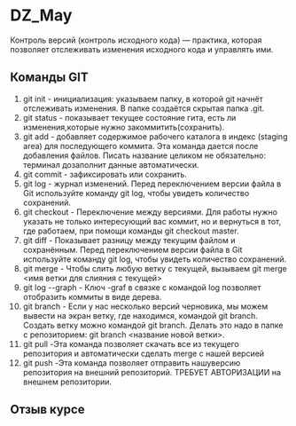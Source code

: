 # DZ_May
Контроль версий (контроль исходного кода) — практика, которая позволяет отслеживать изменения исходного кода и управлять ими.
## Команды GIT
1. git init - инициализация: указываем папку, в которой git начнёт отслеживать изменения. В папке создаётся скрытая папка .git.
2. git status - показывает текущее состояние гита, есть ли изменения,которые нужно закоммитить(сохранить).
3. git add - добавляет содержимое рабочего каталога 
в индекс (staging area) для последующего коммита. Эта команда дается после добавления файлов. Писать название целиком не обязательно: терминал дозаполнит данные автоматически.
4. git commit - зафиксировать или сохранить.
5. git log - журнал изменений. Перед переключением версии файла в Git используйте команду git log, чтобы увидеть количество сохранений.
6. git checkout - Переключение между версиями. Для работы нужно указать не только интересующий вас коммит, но и вернуться в тот, где работаем, при помощи команды git checkout master.
7. git diff - Показывает разницу между текущим файлом и сохранённым. Перед переключением версии файла в Git используйте команду git log, чтобы увидеть количество сохранений.
8. git merge - Чтобы слить любую ветку с текущей, вызываем git merge <имя ветки для слияния с текущей>
9. git log --graph - Ключ -graf в связке с командой log позволяет отобразить коммиты в виде дерева.
10. git branch - Если у нас несколько версий черновика, мы можем вывести на экран ветку, где находимся, командой git branch. Создать ветку можно командой git branch. Делать это надо в папке с репозиторием: git branch <название новой ветки>.
11. git pull -Эта команда позволяет скачать все из текущего репозитория и автоматически сделать merge с нашей версией
12. git push -Эта команда позволяет отправить нашуверсию репозитория на внешний репозиторий. ТРЕБУЕТ АВТОРИЗАЦИИ на внешнем репозитории.
## Отзыв курсе
